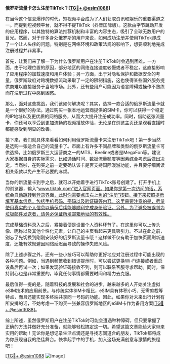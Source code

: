 **俄罗斯流量卡怎么注册TikTok？[[TG💪+ @esim1088](https://t.me/s/esim1088)]**

在当今这个信息爆炸的时代，短视频平台成为了人们获取资讯和娱乐的重要渠道之一。而提到短视频平台，就不得不提TikTok（抖音国际版）。这款由字节跳动开发的应用程序，以其独特的算法推荐机制和丰富的内容生态，吸引了全球无数用户的目光。然而，对于许多身处俄罗斯的用户来说，如何成功注册并使用TikTok却成了一个让人头疼的问题。特别是在网络环境和政策法规的影响下，想要顺利地完成注册过程并非易事。

首先，让我们来了解一下为什么俄罗斯用户在注册TikTok时会遇到困难。一方面，由于地理位置的原因，部分地区的网络连接速度较慢或者不稳定，这直接影响了应用程序的加载速度和用户体验；另一方面，出于对隐私保护和数据安全的考量，俄罗斯政府对跨境数据流动采取了一定的限制措施，这也使得某些国外服务提供商难以直接服务于当地市场。此外，还有些用户可能因为语言障碍或操作不熟练而在注册过程中感到困惑。

那么，面对这些挑战，我们该如何解决呢？其实，选择一款合适的俄罗斯流量卡就是一个很好的办法。通过购买一张本地运营商提供的SIM卡，你可以获得一个稳定的IP地址以及更优质的网络服务，从而大大提升注册成功率。同时，借助这张流量卡，你还可以享受到更加流畅的视频播放体验，无论是在浏览主页还是观看直播时都能感受到明显的改善。

接下来，我们就具体来看看如何利用俄罗斯流量卡来注册TikTok吧！第一步当然是选购一张适合自己的流量卡了。市面上有许多不同品牌和类型的俄罗斯流量卡可供选择，比如俄罗斯三大运营商之一的MTS、Beeline或者是MegaFon等。建议大家根据自身的实际需求，比如通话时间、数据流量额度等因素综合考虑后做出决定。当然啦，在购买之前一定要确认该卡是否支持国际漫游功能，并且要仔细阅读相关条款以免产生不必要的麻烦。

当你的新流量卡到手之后，就可以开始着手进行TikTok账号创建了。打开手机上的浏览器，输入“www.tiktok.com”进入官网页面。如果你是第一次访问的话，系统会自动跳转到登录界面，此时你需要点击右上角的“注册”按钮。接下来按照提示填写基本信息，包括手机号码、密码以及验证码等内容。这里需要注意的是，尽量使用真实的个人信息以确保后续能够顺利完成身份验证。另外，为了避免被误判为垃圾邮件发送者，请务必保证所填邮箱地址的有效性。

完成基础资料录入之后，紧接着便是设置个人资料环节了。在这里你可以上传头像、昵称以及其他个性化元素，让自己的主页看起来更具吸引力。不过在此之前，别忘了先切换到刚刚安装好的俄罗斯流量卡哦！这样做不仅有助于加快页面刷新速度，还能有效规避因网络延迟而导致的操作失败风险。

除了上述步骤之外，还有一些小技巧可以帮助你更好地应对注册过程中可能出现的各种问题。例如，当遇到频繁收到错误提示时，可以尝试更换Wi-Fi连接或者重启设备后再试一次；如果发现验证码接收不到，则可以联系客服寻求帮助。同时，保持耐心也是非常重要的，毕竟任何事情都需要时间和精力去克服。

最后值得一提的是，随着科技的发展和社会的进步，越来越多的人开始关注虚拟eSIM技术的应用前景。与传统实体SIM卡相比，eSIM具有体积小巧、无需剪裁等特点，而且还能实现多终端共享同一号码的功能。因此，如果你对未来出行计划有所安排的话，不妨考虑一下购买一张兼容俄罗斯地区的eSIM卡作为备用方案[[TG💪+ @esim1088](https://t.me/s/esim1088)]。

综上所述，虽然俄罗斯用户在注册TikTok时可能会遭遇种种障碍，但只要掌握了正确的方法并做好充分准备，就能够轻松搞定这一切。希望这篇文章能给大家带来实用的帮助！无论你是想记录生活点滴还是寻找志同道合的朋友，TikTok都将成为你展现自我的绝佳舞台。快拿起手中的手机，加入这场充满创意与激情的旅程吧！

[[TG💪+ @esim1088](https://t.me/s/esim1088) ![Image](https://i.postimg.cc/4NQfJmqS/Snipaste-2025-05-13-00-14-12.png)]